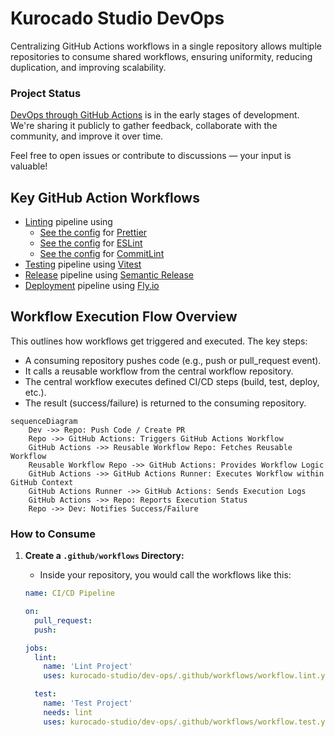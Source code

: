 # Kurocado Studio DevOps

Centralizing GitHub Actions workflows in a single repository allows multiple repositories to consume
shared workflows, ensuring uniformity, reducing duplication, and improving scalability.

### Project Status

[DevOps through GitHub Actions](https://kurocado.youtrack.cloud/articles/PLA-A-2/DevOps) is in the
early stages of development. We're sharing it publicly to gather feedback, collaborate with the
community, and improve it over time.

Feel free to open issues or contribute to discussions — your input is valuable!

## Key GitHub Action Workflows

- [Linting](https://kurocado.youtrack.cloud/articles/PLA-A-5/Lint) pipeline using
  - [See the config](https://kurocado.youtrack.cloud/articles/STY-A-8/Prettier) for
    [Prettier](https://prettier.io)
  - [See the config](https://kurocado.youtrack.cloud/articles/STY-A-10/ESLint) for
    [ESLint](https://eslint.org)
  - [See the config](https://kurocado.youtrack.cloud/articles/STY-A-12/CommitLint) for
    [CommitLint](https://commitlint.js.org)
- [Testing](https://kurocado.youtrack.cloud/articles/PLA-A-6/Test) pipeline using
  [Vitest](https://vitest.dev)
- [Release](https://kurocado.youtrack.cloud/articles/PLA-A-3/Release) pipeline using
  [Semantic Release](https://semantic-release.gitbook.io/semantic-release)
- [Deployment](https://kurocado.youtrack.cloud/articles/PLA-A-4/Deploy) pipeline using
  [Fly.io](https://fly.io/)

## Workflow Execution Flow Overview

This outlines how workflows get triggered and executed. The key steps:

- A consuming repository pushes code (e.g., push or pull_request event).
- It calls a reusable workflow from the central workflow repository.
- The central workflow executes defined CI/CD steps (build, test, deploy, etc.).
- The result (success/failure) is returned to the consuming repository.

```mermaid
sequenceDiagram
    Dev ->> Repo: Push Code / Create PR
    Repo ->> GitHub Actions: Triggers GitHub Actions Workflow
    GitHub Actions ->> Reusable Workflow Repo: Fetches Reusable Workflow
    Reusable Workflow Repo ->> GitHub Actions: Provides Workflow Logic
    GitHub Actions ->> GitHub Actions Runner: Executes Workflow within GitHub Context
    GitHub Actions Runner ->> GitHub Actions: Sends Execution Logs
    GitHub Actions ->> Repo: Reports Execution Status
    Repo ->> Dev: Notifies Success/Failure
```

### How to Consume

1. **Create a `.github/workflows` Directory:**

   - Inside your repository, you would call the workflows like this:

   ```yaml
   name: CI/CD Pipeline

   on:
     pull_request:
     push:

   jobs:
     lint:
       name: 'Lint Project'
       uses: kurocado-studio/dev-ops/.github/workflows/workflow.lint.yml@main

     test:
       name: 'Test Project'
       needs: lint
       uses: kurocado-studio/dev-ops/.github/workflows/workflow.test.yml@main
   ```
